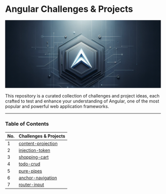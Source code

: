 # Angular Challenges & Projects

![headline](readme/headline.png)

This repository is a curated collection of challenges and project ideas, each crafted to test and enhance your understanding of Angular, one of the most popular and powerful web application frameworks.

---
### Table of Contents

| No. | Challenges & Projects |
|---- | ---------
|1 | [content-projection](https://github.com/tugrulaltun/angular-challenges-and-projects/tree/main/content-projection)|
|2 | [injection-token](https://github.com/tugrulaltun/angular-challenges-and-projects/tree/main/injection-token)|
|3 | [shopping-cart](https://github.com/tugrulaltun/angular-challenges-and-projects/tree/main/shopping-cart)|
|4 | [todo-crud](https://github.com/tugrulaltun/angular-challenges-and-projects/tree/main/todo-crud)|
|5 | [pure-pipes](https://github.com/tugrulaltun/angular-challenges-and-projects/tree/main/pure-pipes)|
|6 | [anchor-navigation](https://github.com/tugrulaltun/angular-challenges-and-projects/tree/main/anchor-navigation)|
|7 | [router-input](https://github.com/tugrulaltun/angular-challenges-and-projects/tree/main/router-input)|
